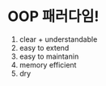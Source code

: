 # OOP 패러다임!
1. clear + understandable
2. easy to extend
3. easy to maintanin
4. memory efficient
5. dry